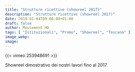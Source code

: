 ```yaml
---
title: "Strutture ricettive (showreel 2017)"
description: "Strutture ricettive (showreel 2017)"
date: 2018-01-04T09:00:00+01:00
draft: false
author: Moviement HD
tags: [ "Istituzionali", "Promo", "Showreel", "Toscana" ]
image_webp:
image:
---
```


{{< vimeo 253948691 >}}
<br>

Showreel dimostrativo dei nostri lavori fino al 2017.
